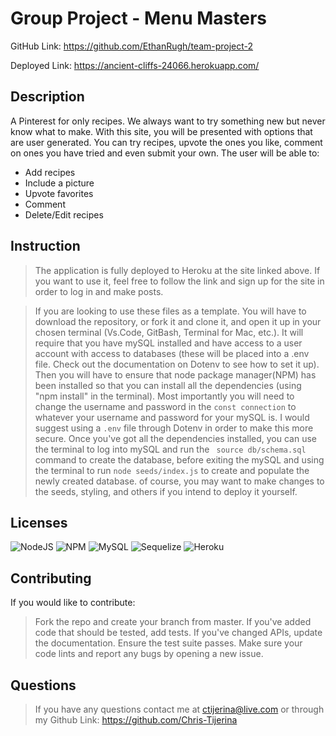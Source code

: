 # Group Project - Menu Masters

GitHub Link: https://github.com/EthanRugh/team-project-2

Deployed Link: https://ancient-cliffs-24066.herokuapp.com/

## Description

A Pinterest for only recipes. We always want to try something new but never know what to make. With this site, you will be presented with options that are user generated. You can try recipes, upvote the ones you like, comment on ones you have tried and even submit your own.
The user will be able to:

- Add recipes
- Include a picture
- Upvote favorites
- Comment
- Delete/Edit recipes

## Instruction

> The application is fully deployed to Heroku at the site linked above. If you want to use it, feel free to follow the link and sign up for the site in order to log in and make posts.

> If you are looking to use these files as a template. You will have to download the repository, or fork it and clone it, and open it up in your chosen terminal (Vs.Code, GitBash, Terminal for Mac, etc.). It will require that you have mySQL installed and have access to a user account with access to databases (these will be placed into a .env file. Check out the documentation on Dotenv to see how to set it up). Then you will have to ensure that node package manager(NPM) has been installed so that you can install all the dependencies (using "npm install" in the terminal). Most importantly you will need to change the username and password in the `const connection` to whatever your username and password for your mySQL is. I would suggest using a `.env` file through Dotenv in order to make this more secure. Once you've got all the dependencies installed, you can use the terminal to log into mySQL and run the ` source db/schema.sql` command to create the database, before exiting the mySQL and using the terminal to run `node seeds/index.js` to create and populate the newly created database. of course, you may want to make changes to the seeds, styling, and others if you intend to deploy it yourself.

## Licenses

![NodeJS](https://img.shields.io/badge/node.js-6DA55F?style=for-the-badge&logo=node.js&logoColor=white)
![NPM](https://img.shields.io/badge/NPM-%23000000.svg?style=for-the-badge&logo=npm&logoColor=white)
![MySQL](https://img.shields.io/badge/mysql-%2300f.svg?style=for-the-badge&logo=mysql&logoColor=white)
![Sequelize](https://img.shields.io/badge/Sequelize-52B0E7?style=for-the-badge&logo=Sequelize&logoColor=white)
![Heroku](https://img.shields.io/badge/heroku-%23430098.svg?style=for-the-badge&logo=heroku&logoColor=white)

## Contributing

If you would like to contribute:

> Fork the repo and create your branch from master. If you've added code that should be tested, add tests. If you've changed APIs, update the documentation. Ensure the test suite passes. Make sure your code lints and report any bugs by opening a new issue.

## Questions

> If you have any questions contact me at ctijerina@live.com or through my Github Link: https://github.com/Chris-Tijerina
